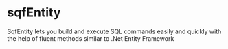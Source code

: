 # sqfEntity
SqfEntity lets you build and execute SQL commands easily and quickly with the help of fluent methods similar to .Net Entity Framework
